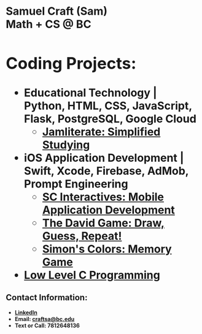 <h1>Samuel Craft (Sam) <br/><a 
<h1>Math + CS @ BC <br/><a </h1>

<h2>Coding Projects:</h2>

- <b>Educational Technology | Python, HTML, CSS, JavaScript, Flask, PostgreSQL, Google Cloud</b>
  - [Jamliterate: Simplified Studying](https://github.com/samcraftt/Jamliterate)
- <b>iOS Application Development | Swift, Xcode, Firebase, AdMob, Prompt Engineering</b>
  - [SC Interactives: Mobile Application Development](https://scinteractives.com)
  - [The David Game: Draw, Guess, Repeat!](https://github.com/samcraftt/DavidGame)
  - [Simon's Colors: Memory Game](https://github.com/samcraftt/SimonsColors)
- <b>[Low Level C Programming](https://github.com/samcraftt/c-programming)</b>
  
<h2> Contact Information:</h2>

- <b> [LinkedIn](https://www.linkedin.com/in/samuelcraft1/) <b>
- <b> Email: craftsa@bc.edu
- <b> Text or Call: 7812648136
